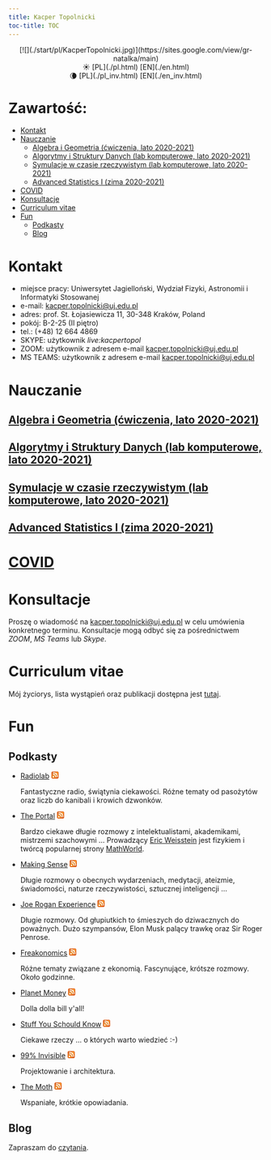 ```yaml
---
title: Kacper Topolnicki
toc-title: TOC 
---
```


<center>
[![](./start/pl/KacperTopolnicki.jpg)](https://sites.google.com/view/gr-natalka/main)
</center>

<center>
☀️ [PL](./pl.html)  [EN](./en.html) 
</center>
<center>
🌘 [PL](./pl_inv.html)  [EN](./en_inv.html) 
</center>



# Zawartość:

* [Kontakt](#kontakt)
* [Nauczanie](#nauczanie)
	* [Algebra i Geometria (ćwiczenia, lato 2020-2021)](./0pl_inv.html)
	* [Algorytmy i Struktury Danych (lab komputerowe, lato 2020-2021)](./000pl_inv.html)
	* [Symulacje w czasie rzeczywistym (lab komputerowe, lato 2020-2021)](./00000pl_inv.html)
	* [Advanced Statistics I (zima 2020-2021)](./0000000pl_inv.html)
* [COVID](./000000000pl_inv.html)
* [Konsultacje](#konsultacje)
* [Curriculum vitae](#curriculum-vitae)
* [Fun](#fun)
	* [Podkasty](#podkasty)
	* [Blog](#blog)



# Kontakt

* miejsce pracy: Uniwersytet Jagielloński, Wydział Fizyki, Astronomii i Informatyki Stosowanej
* e-mail: <kacper.topolnicki@uj.edu.pl>
* adres: prof. St. Łojasiewicza 11, 30-348 Kraków, Poland
* pokój: B-2-25 (II piętro)
* tel.: (+48) 12 664 4869  
* SKYPE: użytkownik *live:kacpertopol*
* ZOOM: użytkownik z adresem e-mail <kacper.topolnicki@uj.edu.pl>
* MS TEAMS: użytkownik z adresem e-mail <kacper.topolnicki@uj.edu.pl>


# Nauczanie



## [Algebra i Geometria (ćwiczenia, lato 2020-2021)](./0pl_inv.html)



## [Algorytmy i Struktury Danych (lab komputerowe, lato 2020-2021)](./000pl_inv.html)



## [Symulacje w czasie rzeczywistym (lab komputerowe, lato 2020-2021)](./00000pl_inv.html)



## [Advanced Statistics I (zima 2020-2021)](./0000000pl_inv.html)



# [COVID](./000000000pl_inv.html)



# Konsultacje

Proszę o wiadomość na <kacper.topolnicki@uj.edu.pl>
w celu umówienia konkretnego terminu. Konsultacje
mogą odbyć się za pośrednictwem *ZOOM*, *MS Teams* lub *Skype*.


# Curriculum vitae

Mój życiorys, lista wystąpień oraz publikacji dostępna jest [tutaj](https://kacpertopol.github.io/cv/).


# Fun



## Podkasty

* [Radiolab](https://www.npr.org/podcasts/452538884/radiolab) [![](./start/pl/020_Fun/010_Podkasty/feed-icon-14x14.png)](http://feeds.feedburner.com/radiolab)

  Fantastyczne radio, świątynia ciekawości. Różne tematy od pasożytów oraz liczb do kanibali i krowich dzwonków.

* [The Portal](https://www.youtube.com/user/nobani88) [![](./start/pl/020_Fun/010_Podkasty/feed-icon-14x14.png)](https://rss.art19.com/the-portal)
  
	Bardzo ciekawe długie rozmowy z intelektualistami, akademikami, mistrzemi szachowymi ... Prowadzący
  [Eric Weisstein](https://en.wikipedia.org/wiki/Eric_W._Weisstein)
	jest fizykiem i twórcą popularnej strony [MathWorld](http://mathworld.wolfram.com/).

* [Making Sense](https://samharris.org/podcast/) [![](./start/pl/020_Fun/010_Podkasty/feed-icon-14x14.png)](http://wakingup.libsyn.com/rss)

  Długie rozmowy o obecnych wydarzeniach, medytacji, ateizmie, świadomości, naturze rzeczywistości, sztucznej inteligencji ...

* [Joe Rogan Experience](https://www.youtube.com/user/PowerfulJRE) [![](./start/pl/020_Fun/010_Podkasty/feed-icon-14x14.png)](http://joeroganexp.joerogan.libsynpro.com/irss)

  Długie rozmowy. Od głupiutkich to śmieszych do dziwacznych do poważnych. Dużo szympansów, Elon Musk palący trawkę oraz Sir Roger Penrose.

* [Freakonomics](http://freakonomics.com/) [![](./start/pl/020_Fun/010_Podkasty/feed-icon-14x14.png)](https://www.omnycontent.com/d/playlist/aaea4e69-af51-495e-afc9-a9760146922b/14a43378-edb2-49be-8511-ab0d000a7030/d1b9612f-bb1b-4b85-9c0c-ab0d004ab37a/podcast.rss)

	Różne tematy związane z ekonomią. Fascynujące, krótsze rozmowy. Około godzinne.

* [Planet Money](https://www.npr.org/sections/money/) [![](./start/pl/020_Fun/010_Podkasty/feed-icon-14x14.png)](https://www.npr.org/rss/podcast.php?id=510289)

	Dolla dolla bill y'all!

* [Stuff You Schould Know](https://www.howstuffworks.com/) [![](./start/pl/020_Fun/010_Podkasty/feed-icon-14x14.png)](https://feeds.megaphone.fm/stuffyoushouldknow)

  Ciekawe rzeczy ... o których warto wiedzieć :-)

* [99% Invisible](http://99percentinvisible.org/) [![](./start/pl/020_Fun/010_Podkasty/feed-icon-14x14.png)](http://invisible99.podbean.com/feed/)

  Projektowanie i architektura.

* [The Moth](https://themoth.org/) [![](./start/pl/020_Fun/010_Podkasty/feed-icon-14x14.png)](http://feeds.themoth.org/themothpodcast)

  Wspaniałe, krótkie opowiadania.

 


## Blog

Zapraszam do [czytania](https://kacpertopol.github.io/myblog/). 

